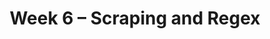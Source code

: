 ---
    title: Week 6 – Scraping and Regex
    weekNumber: 6
    days:
      - date: 2021-5-2
        events:
          "**LEC 15**{: .label .label-lecture } More HTML":
            "[Ch. 7.3](https://notes.dsc80.com/content/07/html.html)"
                
          "**Lab 5**{: .label .label-lab } **Imputation and Scraping (due 5/2)**":
      - date: 2021-5-4
        events:
          "**LEC 16**{: .label .label-lecture } Regular Expressions":
            "[Ch. 7.3](https://notes.dsc80.com/content/07/html.html), [8.1](https://notes.dsc80.com/content/08/patterns.html)"
                
          "**DIS 5**{: .label .label-disc } **Scraping and Regex (due 5/7)**":
      - date: 2021-5-6
        events:
          "**LEC 17**{: .label .label-lecture } More Regular Expressions and Text":
            "[Ch. 8.1-8.2](https://notes.dsc80.com/content/08/introduction.html)"
                
---